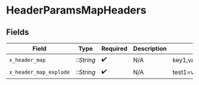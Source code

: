 # HeaderParamsMapHeaders


## Fields

| Field                   | Type                    | Required                | Description             | Example                 |
| ----------------------- | ----------------------- | ----------------------- | ----------------------- | ----------------------- |
| `x_header_map`          | *::String*              | :heavy_check_mark:      | N/A                     | key1,value1,key2,value2 |
| `x_header_map_explode`  | *::String*              | :heavy_check_mark:      | N/A                     | test1=val1,test2=val2   |